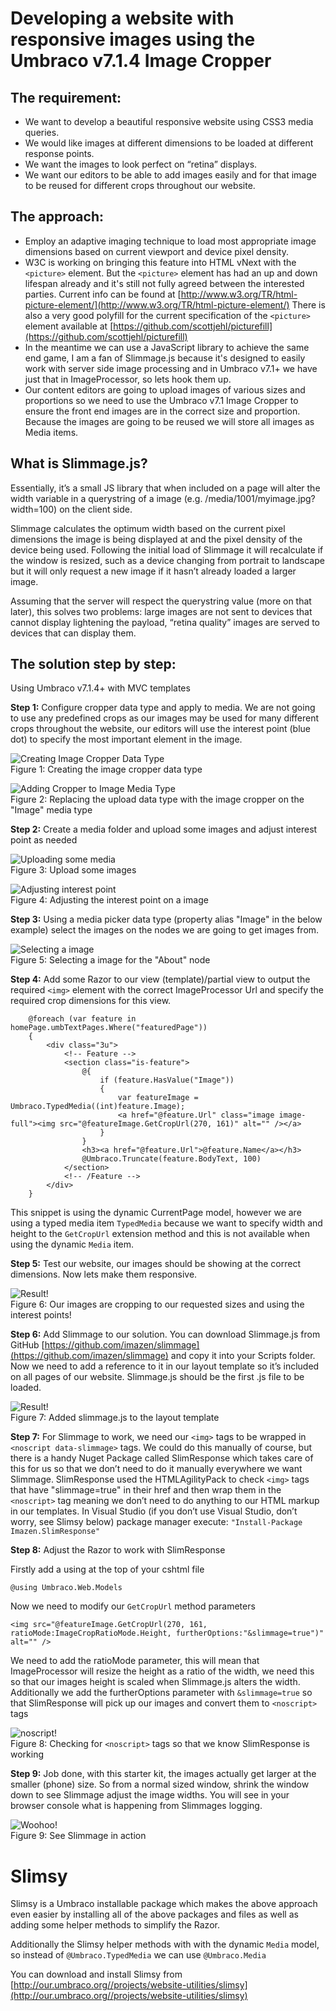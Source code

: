 # Developing a website with responsive images using the Umbraco v7.1.4 Image Cropper #

## The requirement: ##

- We want to develop a beautiful responsive website using CSS3 media queries. 
- We would like images at different dimensions to be loaded at different response points. 
- We want the images to look perfect on “retina” displays.
- We want our editors to be able to add images easily and for that image to be reused for different crops throughout our website.

## The approach: ##

- Employ an adaptive imaging technique to load most appropriate image dimensions based on current viewport and device pixel density.
- W3C is working on bringing this feature into HTML vNext with the `<picture>` element. But the `<picture>` element has had an up and down lifespan already and it's still not fully agreed between the interested parties. Current info can be found at [http://www.w3.org/TR/html-picture-element/](http://www.w3.org/TR/html-picture-element/) There is also a very good polyfill for the current specification of the `<picture>` element available at [https://github.com/scottjehl/picturefill](https://github.com/scottjehl/picturefill)
- In the meantime we can use a JavaScript library to achieve the same end game, I am a fan of Slimmage.js because it's designed to easily work with server side image processing and in Umbraco v7.1+ we have just that in ImageProcessor, so lets hook them up.
- Our content editors are going to upload images of various sizes and proportions so we need to use the Umbraco v7.1 Image Cropper to ensure the front end images are in the correct size and proportion. Because the images are going to be reused we will store all images as Media items.


## What is Slimmage.js?  ##

Essentially, it’s a small JS library that when included on a page will alter the width variable in a querystring of a image (e.g. /media/1001/myimage.jpg?width=100) on the client side. 

Slimmage calculates the optimum width based on the current pixel dimensions the image is being displayed at and the pixel density of the device being used. Following the initial load of Slimmage it will recalculate if the window is resized, such as a device changing from portrait to landscape but it will only request a new image if it hasn’t already loaded a larger image. 

Assuming that the server will respect the querystring value (more on that later), this solves two problems: large images are not sent to devices that cannot display lightening the payload, “retina quality” images are served to devices that can display them.

## The solution step by step: ##

Using Umbraco v7.1.4+ with MVC templates

**Step 1:** Configure cropper data type and apply to media. We are not going to use any predefined crops as our images may be used for many different crops throughout the website, our editors will use the interest point (blue dot) to specify the most important element in the image.

![Creating Image Cropper Data Type](Figure1.png)<br/>
Figure 1: Creating the image cropper data type

![Adding Cropper to Image Media Type](Figure2.png)<br/>
Figure 2: Replacing the upload data type with the image cropper on the "Image" media type

**Step 2:** Create a media folder and upload some images and adjust interest point as needed

![Uploading some media](Figure3.png)<br/>
Figure 3: Upload some images

![Adjusting interest point](Figure4.png)<br/>
Figure 4: Adjusting the interest point on a image

**Step 3:** Using a media picker data type (property alias "Image" in the below example) select the images on the nodes we are going to get images from.

![Selecting a image](Figure5.png)<br/>
Figure 5: Selecting a image for the "About" node

**Step 4:** Add some Razor to our view (template)/partial view to output the required `<img>` element with the correct ImageProcessor Url and specify the required crop dimensions for this view.

		@foreach (var feature in homePage.umbTextPages.Where("featuredPage"))
		{
		    <div class="3u">
		        <!-- Feature -->
		        <section class="is-feature">
		            @{
		                if (feature.HasValue("Image"))
		                {
		                    var featureImage = Umbraco.TypedMedia((int)feature.Image);
		                    <a href="@feature.Url" class="image image-full"><img src="@featureImage.GetCropUrl(270, 161)" alt="" /></a>
		                }
		            }                                                
		            <h3><a href="@feature.Url">@feature.Name</a></h3>
		            @Umbraco.Truncate(feature.BodyText, 100)
		        </section>
		        <!-- /Feature -->
		    </div>
		}
This snippet is using the dynamic CurrentPage model, however we are using a typed media item `TypedMedia` because we want to specify width and height to the `GetCropUrl` extension method and this is not available when using the dynamic `Media` item.

**Step 5:** Test our website, our images should be showing at the correct dimensions. Now lets make them responsive.

![Result!](Figure6.png)<br/>
Figure 6: Our images are cropping to our requested sizes and using the interest points!

**Step 6:** Add Slimmage to our solution. You can download Slimmage.js from GitHub [https://github.com/imazen/slimmage](https://github.com/imazen/slimmage) and copy it into your Scripts folder.  Now we need to add a reference to it in our layout template so it’s included on all pages of our website. Slimmage.js should be the first .js file to be loaded.

![Result!](Figure7.png)<br/>
Figure 7: Added slimmage.js to the layout template

**Step 7:** For Slimmage to work, we need our `<img>` tags to be wrapped in `<noscript data-slimmage>` tags. We could do this manually of course, but there is a handy Nuget Package called SlimResponse which takes care of this for us so that we don’t need to do it manually everywhere we want Slimmage. SlimResponse used the HTMLAgilityPack to check `<img>` tags that have "slimmage=true" in their href and then wrap them in the `<noscript>` tag meaning we don’t need to do anything to our HTML markup in our templates.
In Visual Studio (if you don’t use Visual Studio, don’t worry, see Slimsy below) package manager execute: `"Install-Package Imazen.SlimResponse"`

**Step 8:** Adjust the Razor to work with SlimResponse
	
Firstly add a using at the top of your cshtml file

    @using Umbraco.Web.Models

Now we need to modify our `GetCropUrl` method parameters

	<img src="@featureImage.GetCropUrl(270, 161, ratioMode:ImageCropRatioMode.Height, furtherOptions:"&slimmage=true")" alt="" />

We need to add the ratioMode parameter, this will mean that ImageProcessor will resize the height as a ratio of the width, we need this so that our images height is scaled when Slimmage.js alters the width. Additionally we add the furtherOptions parameter with `&slimmage=true` so that SlimResponse will pick up our images and convert them to `<noscript>` tags 

![noscript!](Figure8.png)<br/>
Figure 8: Checking for `<noscript>` tags so that we know SlimResponse is working 

**Step 9:** Job done, with this starter kit, the images actually get larger at the smaller (phone) size. So from a normal sized window, shrink the window down to see Slimmage adjust the image widths. You will see in your browser console what is happening from Slimmages logging.

![Woohoo!](Figure9.png)<br/>
Figure 9: See Slimmage in action

# Slimsy #

Slimsy is a Umbraco installable package which makes the above approach even easier by installing all of the above packages and files as well as adding some helper methods to simplify the Razor.

Additionally the Slimsy helper methods with with the dynamic `Media` model, so instead of `@Umbraco.TypedMedia` we can use `@Umbraco.Media`

You can download and install Slimsy from [http://our.umbraco.org//projects/website-utilities/slimsy](http://our.umbraco.org//projects/website-utilities/slimsy)